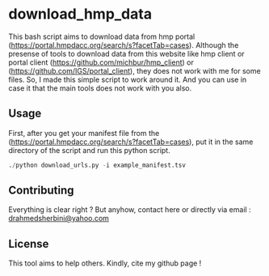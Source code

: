 # download_hmp_data

This bash script aims to download data from hmp portal (https://portal.hmpdacc.org/search/s?facetTab=cases). Although the presense of tools to download data from this website like hmp client or portal client (https://github.com/michbur/hmp_client) or (https://github.com/IGS/portal_client), they does not work with me for some files. So, I made this simple script to work around it. And you can use in case it that the main tools does not work with you also.

## Usage

First, after you get your manifest file from the (https://portal.hmpdacc.org/search/s?facetTab=cases), put it in the same directory of the script and run this python script.

```python
./python download_urls.py -i example_manifest.tsv

```

## Contributing
Everything is clear right ? But anyhow, contact here or directly via email : drahmedsherbini@yahoo.com
## License
This tool aims to help others. Kindly, cite my github page !
